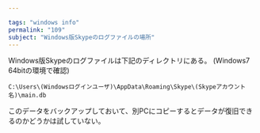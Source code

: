 ```yaml
---

tags: "windows info"
permalink: "109"
subject: "Windows版Skypeのログファイルの場所"
---
```


Windows版Skypeのログファイルは下記のディレクトリにある。
(Windows7 64bitの環境で確認)

```
C:\Users\(Windowsログインユーザ)\AppData\Roaming\Skype\(Skypeアカウント名)\main.db
```

このデータをバックアップしておいて、別PCにコピーするとデータが復旧できるのかどうかは試していない。
